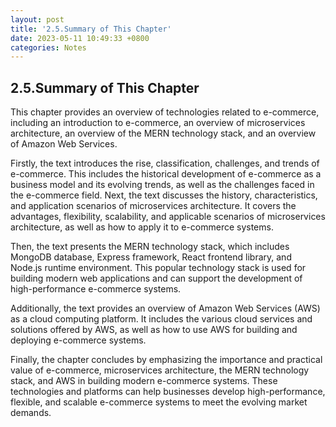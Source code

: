 ```yaml
---
layout: post
title: '2.5.Summary of This Chapter'
date: 2023-05-11 10:49:33 +0800
categories: Notes
---
```


## 2.5.Summary of This Chapter

This chapter provides an overview of technologies related to e-commerce, including an introduction to e-commerce, an overview of microservices architecture, an overview of the MERN technology stack, and an overview of Amazon Web Services.

Firstly, the text introduces the rise, classification, challenges, and trends of e-commerce. This includes the historical development of e-commerce as a business model and its evolving trends, as well as the challenges faced in the e-commerce field.
Next, the text discusses the history, characteristics, and application scenarios of microservices architecture. It covers the advantages, flexibility, scalability, and applicable scenarios of microservices architecture, as well as how to apply it to e-commerce systems.

Then, the text presents the MERN technology stack, which includes MongoDB database, Express framework, React frontend library, and Node.js runtime environment. This popular technology stack is used for building modern web applications and can support the development of high-performance e-commerce systems.

Additionally, the text provides an overview of Amazon Web Services (AWS) as a cloud computing platform. It includes the various cloud services and solutions offered by AWS, as well as how to use AWS for building and deploying e-commerce systems.

Finally, the chapter concludes by emphasizing the importance and practical value of e-commerce, microservices architecture, the MERN technology stack, and AWS in building modern e-commerce systems. These technologies and platforms can help businesses develop high-performance, flexible, and scalable e-commerce systems to meet the evolving market demands.
